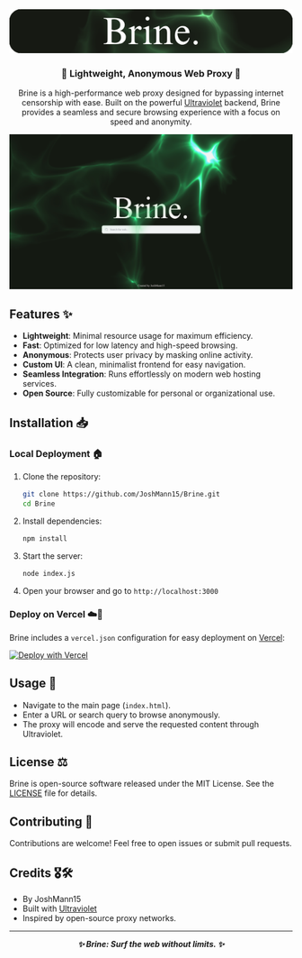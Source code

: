 <div align=center>
   <img src="public/assets/BrineBanner.png">
   <h3>🚀 Lightweight, Anonymous Web Proxy 🚀</h3>
   <p>Brine is a high-performance web proxy designed for bypassing internet censorship with ease. Built on the powerful <a href="https://github.com/titaniumnetwork-dev/Ultraviolet">Ultraviolet</a> backend, Brine provides a seamless and secure browsing experience with a focus on speed and anonymity.</p>
</div>

![brinepreview](public/assets/BrineScreenshot.png)

## Features ✨

- **Lightweight**: Minimal resource usage for maximum efficiency.
- **Fast**: Optimized for low latency and high-speed browsing.
- **Anonymous**: Protects user privacy by masking online activity.
- **Custom UI**: A clean, minimalist frontend for easy navigation.
- **Seamless Integration**: Runs effortlessly on modern web hosting services.
- **Open Source**: Fully customizable for personal or organizational use.

## Installation 📥

### Local Deployment 🏠
1. Clone the repository:
   ```sh
   git clone https://github.com/JoshMann15/Brine.git
   cd Brine
   ```
2. Install dependencies:
   ```sh
   npm install
   ```
3. Start the server:
   ```sh
   node index.js
   ```
4. Open your browser and go to `http://localhost:3000`

### Deploy on Vercel ☁️🚀
Brine includes a `vercel.json` configuration for easy deployment on [Vercel](https://vercel.com/):  
  
[![Deploy with Vercel](https://vercel.com/button)](https://vercel.com/new/clone?https://github.com/JoshMann15/Brine)

## Usage 👀

- Navigate to the main page (`index.html`).
- Enter a URL or search query to browse anonymously.
- The proxy will encode and serve the requested content through Ultraviolet.

## License ⚖️

Brine is open-source software released under the MIT License. See the [LICENSE](LICENSE) file for details.

## Contributing 🤝

Contributions are welcome! Feel free to open issues or submit pull requests.

## Credits 🎖🛠️

- By JoshMann15
- Built with [Ultraviolet](https://github.com/titaniumnetwork-dev/Ultraviolet)
- Inspired by open-source proxy networks.

---
<p align=center><b><i>✨ Brine: Surf the web without limits. ✨</i></b></p>

